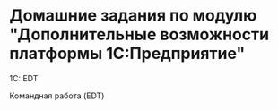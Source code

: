 # Домашние задания по модулю "Дополнительные возможности платформы 1С:Предприятие"

1C: EDT

Командная работа (EDT)

